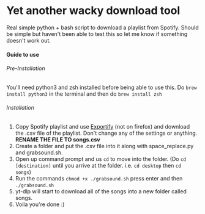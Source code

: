 # Yet another wacky download tool
Real simple python + bash script to download a playlist from Spotify. Should be simple but haven't been able to test this so let me know if something doesn't work out. 
#### Guide to use
###### Pre-Installation
You'll need python3 and zsh installed before being able to use this.
Do `brew install python3` in the terminal and then do `brew install zsh`
###### Installation
1. Copy Spotify playlist and use [Exportify](https://watsonbox.github.io/exportify/) (not on firefox) and download the .csv file of the playlist. Don't change any of the settings or anything. **RENAME THE FILE TO songs.csv**
2. Create a folder and put the .csv file into it along with space_replace.py and grabsound.sh.
3. Open up command prompt and us `cd` to move into the folder. (Do `cd [destination]` until you arrive at the folder. i.e. `cd desktop` then `cd songs`)
4. Run the commands `chmod +x ./grabsound.sh` press enter and then `./grabsound.sh`
5. yt-dlp will start to download all of the songs into a new folder called songs.
6. Voila you're done :)
